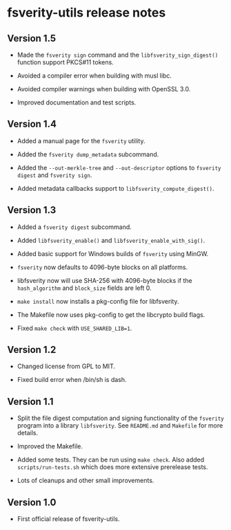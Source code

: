 # fsverity-utils release notes

## Version 1.5

* Made the `fsverity sign` command and the `libfsverity_sign_digest()` function
  support PKCS#11 tokens.

* Avoided a compiler error when building with musl libc.

* Avoided compiler warnings when building with OpenSSL 3.0.

* Improved documentation and test scripts.

## Version 1.4

* Added a manual page for the `fsverity` utility.

* Added the `fsverity dump_metadata` subcommand.

* Added the `--out-merkle-tree` and `--out-descriptor` options to
  `fsverity digest` and `fsverity sign`.

* Added metadata callbacks support to `libfsverity_compute_digest()`.

## Version 1.3

* Added a `fsverity digest` subcommand.

* Added `libfsverity_enable()` and `libfsverity_enable_with_sig()`.

* Added basic support for Windows builds of `fsverity` using MinGW.

* `fsverity` now defaults to 4096-byte blocks on all platforms.

* libfsverity now will use SHA-256 with 4096-byte blocks if the
  `hash_algorithm` and `block_size` fields are left 0.

* `make install` now installs a pkg-config file for libfsverity.

* The Makefile now uses pkg-config to get the libcrypto build flags.

* Fixed `make check` with `USE_SHARED_LIB=1`.

## Version 1.2

* Changed license from GPL to MIT.

* Fixed build error when /bin/sh is dash.

## Version 1.1

* Split the file digest computation and signing functionality of the
  `fsverity` program into a library `libfsverity`.  See `README.md`
  and `Makefile` for more details.

* Improved the Makefile.

* Added some tests.  They can be run using `make check`.  Also added
  `scripts/run-tests.sh` which does more extensive prerelease tests.

* Lots of cleanups and other small improvements.

## Version 1.0

* First official release of fsverity-utils.
